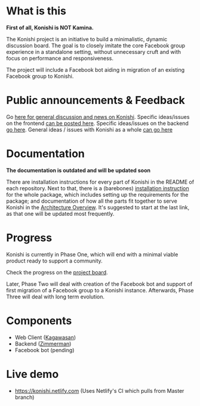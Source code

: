 # What is this
**First of all, Konishi is NOT Kamina.**

The Konishi project is an initiative to build a minimalistic, dynamic
discussion board. The goal is to closely imitate the core Facebook group
experience in a standalone setting, without unnecessary cruft and with focus on
performance and responsiveness.

The project will include a Facebook bot aiding in migration of an existing
Facebook group to Konishi.

# Public announcements & Feedback
Go [here for general discussion and news on Konishi](https://github.com/orgs/konishi-project/teams/everyone). Specific ideas/issues on the frontend [can be posted here](https://github.com/konishi-project/higala/issues). Specific ideas/issues on the backend [go here](https://github.com/konishi-project/zimmerman/issues). General ideas / issues with Konishi as a whole [can go here](https://github.com/konishi-project/konishi/issues)

# Documentation
**The documentation is outdated and will be updated soon**

There are installation instructions for every part of Konishi in the README of each repository. Next to that, there is a (barebones) [installation instruction](https://github.com/konishi-project/konishi/blob/master/Documentation/Installation_instructions.md) for the whole package, which includes setting up the requirements for the package; and documentation of how all the parts fit together to serve Konishi in the [Architecture Overview](https://github.com/konishi-project/konishi/blob/master/Documentation/Konishi_Architecture.MD). It's suggested to start at the last link, as that one will be updated most frequently.

# Progress

Konishi is currently in Phase One, which will end with a minimal viable product
ready to support a community.

Check the progress on the [project
board](https://github.com/orgs/konishi-project/projects/1).

Later, Phase Two will deal with creation of the Facebook bot and support of
first migration of a Facebook group to a Konishi instance. Afterwards, Phase
Three will deal with long term evolution.

# Components

- Web Client ([Kagawasan](https://github.com/x1zeth2x/kagawasan))
- Backend ([Zimmerman](https://github.com/konishi-project/zimmerman))
- Facebook bot (pending)

# Live demo
  * https://konishi.netlify.com (Uses Netlify's CI which pulls from Master branch)

